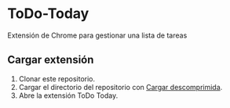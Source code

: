 # ToDo-Today

Extensión de Chrome para gestionar una lista de tareas

## Cargar extensión

1. Clonar este repositorio.
2. Cargar el directorio del repositorio con [Cargar descomprimida](https://developer.chrome.com/docs/extensions/mv3/getstarted/development-basics/#load-unpacked).
3. Abre la extensión ToDo Today.